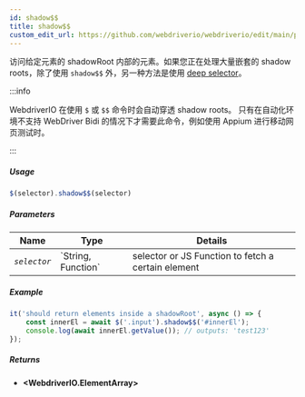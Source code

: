 ```yaml
---
id: shadow$$
title: shadow$$
custom_edit_url: https://github.com/webdriverio/webdriverio/edit/main/packages/webdriverio/src/commands/element/shadow$$.ts
---
```


访问给定元素的 shadowRoot 内部的元素。如果您正在处理大量嵌套的 shadow roots，除了使用 `shadow$$` 外，另一种方法是使用 [deep selector](https://webdriver.io/docs/selectors#deep-selectors)。

:::info

WebdriverIO 在使用 `$` 或 `$$` 命令时会自动穿透 shadow roots。
只有在自动化环境不支持 WebDriver Bidi 的情况下才需要此命令，例如使用 Appium 进行移动网页测试时。

:::

##### Usage

```js
$(selector).shadow$$(selector)
```

##### Parameters

<table>
  <thead>
    <tr>
      <th>Name</th><th>Type</th><th>Details</th>
    </tr>
  </thead>
  <tbody>
    <tr>
      <td><code><var>selector</var></code></td>
      <td>`String, Function`</td>
      <td>selector or JS Function to fetch a certain element</td>
    </tr>
  </tbody>
</table>

##### Example

```js title="shadow$$.js"
it('should return elements inside a shadowRoot', async () => {
    const innerEl = await $('.input').shadow$$('#innerEl');
    console.log(await innerEl.getValue()); // outputs: 'test123'
});
```

##### Returns

- **&lt;WebdriverIO.ElementArray&gt;**